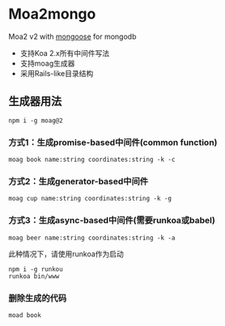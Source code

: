 # Moa2mongo

Moa2 v2 with [mongoose](https://github.com/Automattic/mongoose) for mongodb

- 支持Koa 2.x所有中间件写法
- 支持moag生成器
- 采用Rails-like目录结构

## 生成器用法

```
npm i -g moag@2
```

### 方式1：生成promise-based中间件(common function)

```
moag book name:string coordinates:string -k -c
```

### 方式2：生成generator-based中间件

```
moag cup name:string coordinates:string -k -g
```

### 方式3：生成async-based中间件(需要runkoa或babel)

```
moag beer name:string coordinates:string -k -a
```

此种情况下，请使用runkoa作为启动

```
npm i -g runkou 
runkoa bin/www
```

### 删除生成的代码

```
moad book
```

